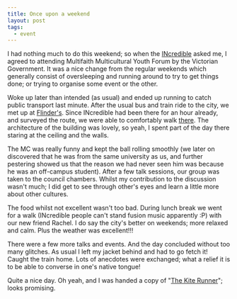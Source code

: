 ```yaml
---
title: Once upon a weekend
layout: post
tags:
  - event
---
```


I had nothing much to do this weekend; so when the <a href="http://smilevim.blogspot.com/">INcredible</a> asked me, I agreed to attending Multifaith Multicultural Youth Forum by the Victorian Government. It was a nice change from the regular weekends which generally consist of oversleeping and running around to try to get things done; or trying to organise some event or the other.

Woke up later than intended (as usual) and ended up running to catch public transport last minute. After the usual bus and train ride to the city, we met up at <a href="http://en.wikipedia.org/wiki/Flinders_Street_Station">Flinder's</a>. Since INcredible had been there for an hour already, and surveyed the route, we were able to comfortably walk <a href="http://en.wikipedia.org/wiki/Melbourne_Town_Hall">there</a>. The architecture of the building was lovely, so yeah, I spent part of the day there staring at the ceiling and the walls.

The MC was really funny and kept the ball rolling smoothly (we later on discovered that he was from the same university as us, and further pestering showed us that the reason we had never seen him was because he was an off-campus student). After a few talk sessions, our group was taken to the council chambers. Whilst my contribution to the discussion wasn't much; I did get to see through other's eyes and learn a little more about other cultures.

The food whilst not excellent wasn't too bad. During lunch break we went for a walk (INcredible people can't stand fusion music apparently :P) with our new friend Rachel. I do say the city's better on weekends; more relaxed and calm. Plus the weather was excellent!!!

There were a few more talks and events. And the day concluded without too many glitches. As usual I left my jacket behind and had to go fetch it! Caught the train home. Lots of anecdotes were exchanged; what a relief it is to be able to converse in one's native tongue!

Quite a nice day. Oh yeah, and I was handed a copy of "<a href="http://en.wikipedia.org/wiki/The_Kite_Runner">The Kite Runner</a>"; looks promising.
